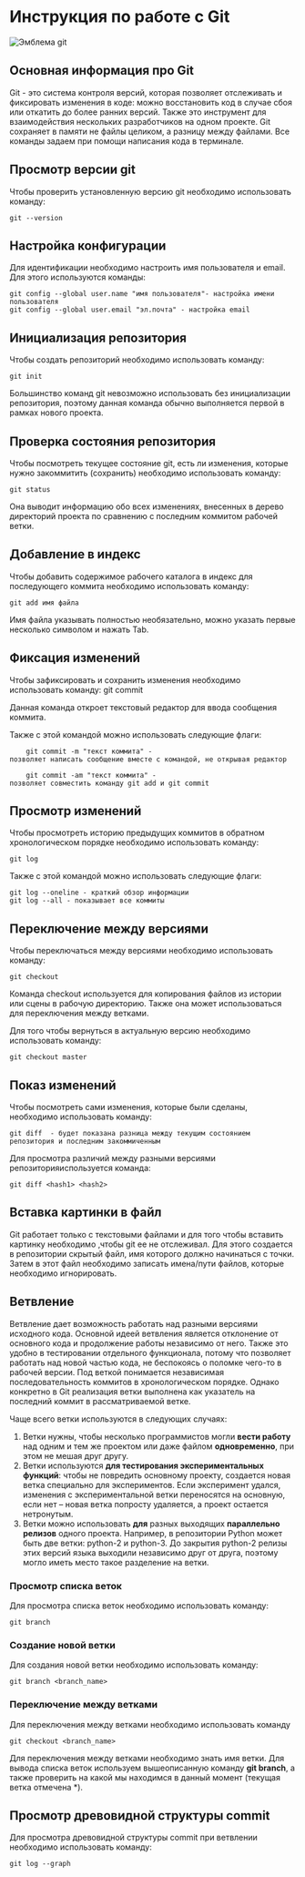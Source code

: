 # **Инструкция по работе с Git**

![Эмблема git](git.png)

## Основная информация про Git

Git - это система контроля версий, которая позволяет отслеживать и фиксировать изменения в коде: можно восстановить код в случае сбоя или откатить до более ранних версий. Также это инструмент для взаимодействия нескольких разработчиков на одном проекте. 
Git сохраняет в памяти не файлы целиком, а разницу между файлами.
Все команды задаем при помощи написания кода в терминале.

## Просмотр версии git

Чтобы проверить установленную версию git необходимо использовать команду:

    git --version

## Настройка конфигурации

Для идентификации необходимо настроить имя пользователя и email. Для этого используются команды:

    git config --global user.name "имя пользователя"- настройка имени пользователя
    git config --global user.email "эл.почта" - настройка email

## Инициализация репозитория

Чтобы создать репозиторий необходимо использовать команду:

    git init

Большинство команд git невозможно использовать без инициализации репозитория, поэтому данная команда обычно выполняется первой в рамках нового проекта.

## Проверка состояния репозитория

Чтобы посмотреть текущее состояние git, есть ли изменения, которые нужно закоммитить (сохранить) необходимо использовать команду:

    git status

Она выводит информацию обо всех изменениях, внесенных в дерево директорий проекта по сравнению с последним коммитом рабочей ветки.

## Добавление в индекс

Чтобы добавить содержимое рабочего каталога в индекс для последующего коммита необходимо использовать команду:

    git add имя файла

Имя файла указывать полностью необязательно, можно указать первые несколько символом и нажать Tab.

## Фиксация изменений

Чтобы зафиксировать и сохранить изменения необходимо использовать команду:
    git commit

Данная команда откроет текстовый редактор для ввода сообщения коммита. 

Также с этой командой можно использовать следующие флаги:

        git commit -m "текст коммита" - 
    позволяет написать сообщение вместе с командой, не открывая редактор

        git commit -am "текст коммита" - 
    позволяет совместить команду git add и git commit

## Просмотр изменений

Чтобы просмотреть историю предыдущих коммитов в обратном хронологическом порядке необходимо использовать команду:

    git log

Также с этой командой можно использовать следующие флаги:

    git log --oneline - краткий обзор информации
    git log --all - показывает все коммиты

## Переключение между версиями

Чтобы переключаться между версиями необходимо использовать команду:

    git checkout

Команда checkout используется для копирования файлов из истории или сцены в рабочую директорию. Также она может использоваться для переключения между ветками.

Для того чтобы вернуться в актуальную версию необходимо использовать команду:
    
    git checkout master

## Показ изменений

Чтобы посмотреть сами изменения, которые были сделаны, необходимо использовать команду:

    git diff  - будет показана разница между текущим состоянием репозитория и последним закоммиченным

Для просмотра различий между разными версиями репозиторияиспользуется команда:

    git diff <hash1> <hash2>

## Вставка картинки в файл

Git работает только с текстовыми файлами и для того чтобы вставить картинку необходимо ,чтобы git ее не отслеживал. Для этого создается в репозитории скрытый файл, имя которого должно начинаться с точки. Затем в этот файл необходимо записать имена/пути файлов, которые необходимо игнорировать.

## Ветвление

Ветвление дает возможность работать над разными версиями исходного кода. Основной идеей ветвления является отклонение от основного кода и продолжение работы независимо от него. Также это удобно в тестировании отдельного функционала, потому что позволяет работать над новой частью кода, не беспокоясь о поломке чего-то в рабочей версии. Под веткой понимается независимая последовательность коммитов в хронологическом порядке. Однако конкретно в Git реализация ветки выполнена как указатель на последний коммит в рассматриваемой ветке.

Чаще всего ветки используются в следующих случаях:

1. Ветки нужны, чтобы несколько программистов могли **вести работу** над одним и тем же проектом или даже файлом **одновременно**, при этом не мешая друг другу.
2. Ветки используются **для тестирования экспериментальных функций**: чтобы не повредить основному проекту, создается новая ветка специально для экспериментов. Если эксперимент удался, изменения с экспериментальной ветки переносятся на основную, если нет – новая ветка попросту удаляется, а проект остается нетронутым.
3. Ветки можно использовать **для** разных выходящих **параллельно релизов** одного проекта. Например, в репозитории Python может быть две ветки: python-2 и python-3. До закрытия python-2 релизы этих версий языка выходили независимо друг от друга, поэтому могло иметь место такое разделение на ветки.

### Просмотр списка веток

Для просмотра списка веток необходимо использовать команду:
    
    git branch

### Создание новой ветки

Для создания новой ветки необходимо использовать команду:

    git branch <branch_name>

### Переключение между ветками

Для переключения между ветками необходимо использовать команду

    git checkout <branch_name>

Для переключения между ветками необходимо знать имя ветки. Для вывода списка веток используем вышеописанную команду **git branch**, а также проверить на какой мы находимся в данный момент (текущая ветка отмечена *).

## Просмотр древовидной структуры commit

Для просмотра древовидной структуры commit при ветвлении необходимо использовать команду:

    git log --graph


